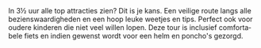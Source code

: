 <div lang="nl">
In 3½ uur alle top attracties zien? Dit is je kans. Een veilige route langs alle bezienswaardigheden en een hoop leuke weetjes en tips. 
Perfect ook voor oudere kinderen die niet veel willen lopen. Deze tour is inclusief comfortabele fiets 
en indien gewenst wordt voor een helm en poncho's gezorgd.
</div>
